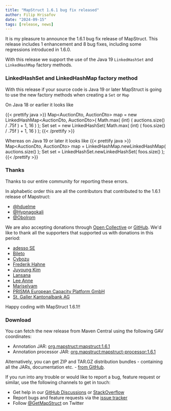 ```yaml
---
title: "MapStruct 1.6.1 bug fix released"
author: Filip Hrisafov
date: "2024-09-15"
tags: [release, news]
---
```


It is my pleasure to announce the 1.6.1 bug fix release of MapStruct.
This release includes 1 enhancement and 8 bug fixes, including some regressions introduced in 1.6.0.

With this release we support the use of the Java 19 `LinkedHashSet` and `LinkedHashMap` factory methods.

<!--more-->

### LinkedHashSet and LinkedHashMap factory method

With this release if your source code is Java 19 or later MapStruct is going to use the new factory methods when creating a `Set` or `Map`

On Java 18 or earlier it looks like

{{< prettify java >}}
Map<AuctionDto, AuctionDto> map = new LinkedHashMap<AuctionDto, AuctionDto>( Math.max( (int) ( auctions.size() / .75f ) + 1, 16 ) );
Set<TargetFoo> set = new LinkedHashSet<TargetFoo>( Math.max( (int) ( foos.size() / .75f ) + 1, 16 ) );
{{< /prettify >}}

Whereas on Java 19 or later it looks like
{{< prettify java >}}
Map<AuctionDto, AuctionDto> map = LinkedHashMap.newLinkedHashMap( auctions.size() );
Set<TargetFoo> set = LinkedHashSet.newLinkedHashSet( foos.size() );
{{< /prettify >}}

### Thanks

Thanks to our entire community for reporting these errors. 

In alphabetic order this are all the contributors that contributed to the 1.6.1 release of Mapstruct:

* [@hduelme](https://github.com/hduelme)
* [@Hypnagokali](https://github.com/Hypnagokali)
* [@Obolrom](https://github.com/Obolrom)

We are also accepting donations through [Open Collective](https://opencollective.com/mapstruct) or [GitHub](https://github.com/sponsors/mapstruct).
We'd like to thank all the supporters that supported us with donations in this period:

* [adesso SE](https://github.com/adessoSE)
* [Bileto](https://opencollective.com/bileto)
* [Cybozu](https://github.com/cybozu)
* [Frederik Hahne](https://opencollective.com/atomfrede)
* [Juyoung Kim](https://github.com/kjuyoung)
* [Lansana](https://opencollective.com/lansana)
* [Lee Anne](https://github.com/AnneMayor)
* [Mariselvam](https://github.com/marisnb)
* [PRISMA European Capacity Platform GmbH](https://github.com/jan-prisma)
* [St. Galler Kantonalbank AG](https://opencollective.com/st-galler-kantonalbank-ag)

Happy coding with MapStruct 1.6.1!!

### Download

You can fetch the new release from Maven Central using the following GAV coordinates:

* Annotation JAR: [org.mapstruct:mapstruct:1.6.1](http://search.maven.org/#artifactdetails|org.mapstruct|mapstruct|1.6.1|jar)
* Annotation processor JAR: [org.mapstruct:mapstruct-processor:1.6.1](http://search.maven.org/#artifactdetails|org.mapstruct|mapstruct-processor|1.6.1|jar)

Alternatively, you can get ZIP and TAR.GZ distribution bundles - containing all the JARs, documentation etc. - [from GitHub](https://github.com/mapstruct/mapstruct/releases/tag/1.6.1).

If you run into any trouble or would like to report a bug, feature request or similar, use the following channels to get in touch:

* Get help in our [GitHub Discussions](https://github.com/mapstruct/mapstruct/discussions) or [StackOverflow](https://stackoverflow.com/questions/tagged/mapstruct)
* Report bugs and feature requests via the [issue tracker](https://github.com/mapstruct/mapstruct/issues)
* Follow [@GetMapStruct](https://twitter.com/GetMapStruct) on Twitter

